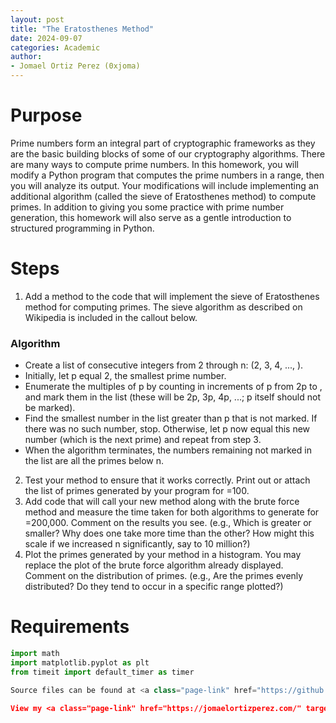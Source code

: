 ```yaml
---
layout: post
title: "The Eratosthenes Method"
date: 2024-09-07
categories: Academic
author:
- Jomael Ortiz Perez (0xjoma)
---
```


# Purpose
Prime numbers form an integral part of cryptographic frameworks as they are the basic building blocks of some of our cryptography algorithms. There are many ways to compute prime numbers. In this homework, you will modify a Python program that computes the prime numbers in a range, then you will analyze its output. Your modifications will include implementing an additional algorithm (called the sieve of Eratosthenes method) to compute primes. In addition to giving you some practice with prime number generation, this homework will also serve as a gentle introduction to structured programming in Python.

# Steps

1. Add a method to the code  that will implement the sieve of Eratosthenes method for computing primes. The sieve algorithm as described on Wikipedia is included in the callout below.

### Algorithm
* Create a list of consecutive integers from 2 through n: (2, 3, 4, ..., ).
* Initially, let p equal 2, the smallest prime number.
* Enumerate the multiples of p by counting in increments of p from 2p to , and mark them in the list (these will be 2p, 3p, 4p, ...;  p itself should not be marked).
* Find the smallest number in the list greater than p that is not marked. If there was no such number, stop. Otherwise, let p now equal this new number (which is the next prime) and repeat from step 3.
* When the algorithm terminates, the numbers remaining not marked in the list are all the primes below n.

2. Test your method to ensure that it works correctly. Print out or attach the list of primes generated by your program for =100.
3. Add code that will call your new method along with the brute force method and measure the time taken for both algorithms to generate for =200,000. Comment on the results you see. (e.g., Which is greater or smaller? Why does one take more time than the other? How might this scale if we increased n significantly, say to 10 million?)
4. Plot the primes generated by your method in a histogram. You may replace the plot of the brute force algorithm already displayed. Comment on the distribution of primes. (e.g., Are the primes evenly distributed? Do they tend to occur in a specific range plotted?)

# Requirements
```python
import math
import matplotlib.pyplot as plt
from timeit import default_timer as timer

Source files can be found at <a class="page-link" href="https://github.com/0xjoma/academiaProjects/tree/main/Module_01_coding_Assignment_The_Erastosthenes_Method/" target="_blank" rel="noopener

View my <a class="page-link" href="https://jomaelortizperez.com/" target="_blank" rel="noopener noreferrer">cv</a>.